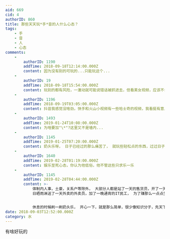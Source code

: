 ```yaml
---
aid: 669
cid: 4
authorID: 860
title: 那些天天玩*手*音的人什么心态？
tags:
    - 手
    - 音
    - 人
    - 心态
comments:
    -
        authorID: 1190
        addTime: 2018-09-18T12:14:00.000Z
        content: 因为没有别的可玩的...只能玩这个...
    -
        authorID: 19
        addTime: 2018-09-18T15:54:00.000Z
        content: 玩别的都有风险，一激动就可能说错话被抓进去，但看美女视频，应该不会乱说啥的，顶多调戏一下女人。。。
    -
        authorID: 1196
        addTime: 2018-09-19T03:05:00.000Z
        content: 抖音我感觉没啥劲，快手和火山小视频有一些哈士奇的视频，我看挺有意思。
    -
        authorID: 1493
        addTime: 2019-01-24T10:08:00.000Z
        content: 为啥要加"\*"?这里又不是墙内...
    -
        authorID: 1145
        addTime: 2019-01-25T07:20:00.000Z
        content: 奶头乐呀， 日子已经过的那么痛苦了， 就玩些轻松点的东西，过过日子咯~
    -
        authorID: 1640
        addTime: 2019-02-28T01:19:00.000Z
        content: 娱乐至死心态，你认为他低俗，他不管这些只求乐一乐
    -
        authorID: 1145
        addTime: 2019-02-28T04:44:00.000Z
        content: >-
            体制内人事，土豪，关系户等除外， 大部分人都是站了一天的售货员，开了一天车的滴滴司机或者货车司机，扫了一天地的清洁工人，
            日晒雨淋送了一天外卖的外卖员，加了一晚通宵的IT民工， 为了赚那么一点点生活费用，逼迫一天都那么累了，


            休息的时候刷一刷奶头乐， 开心一下，就是那么简单，很少像知识分子，先天下之忧而忧， 所以抖音那么火爆的原因
date: 2018-09-03T12:52:00.000Z
category: 水
---
```


有啥好玩的
